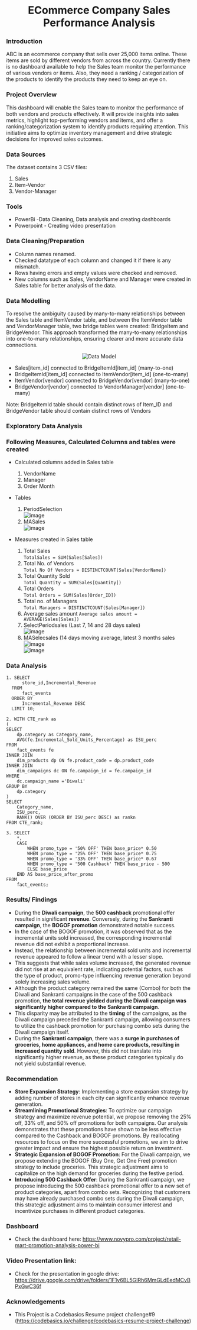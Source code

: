 
<h1 align="center">ECommerce Company Sales Performance Analysis</h1>


### Introduction  
ABC is an ecommerce company that sells over 25,000 items online. These items are sold by different vendors from across the country. Currently there is no dashboard available to help the Sales team monitor the performance of various vendors or items. Also, they need a ranking / categorization of the products to identify the products they need to keep an eye on.

### Project Overview
This dashboard will enable the Sales team to monitor the performance of both vendors and products effectively. It will provide insights into sales metrics, highlight top-performing vendors and items, and offer a ranking/categorization system to identify products requiring attention. This initiative aims to optimize inventory management and drive strategic decisions for improved sales outcomes.

### Data Sources
The dataset contains 3 CSV files:
1. Sales
2. Item-Vendor
3. Vendor-Manager

### Tools
- PowerBi -Data Cleaning, Data analysis and creating dashboards
- Powerpoint - Creating video presentation

### Data Cleaning/Preparation
- Column names renamed.  
- Checked datatype of each column and changed it if there is any mismatch.  
- Rows having errors and empty values were checked and removed.
- New columns such as Sales, VendorName and Manager were created in Sales table for better analysis of the data.

### Data Modelling
To resolve the ambiguity caused by many-to-many relationships between the Sales table and ItemVendor table, and between the ItemVendor table and VendorManager table, 
two bridge tables were created: BridgeItem and BridgeVendor. This approach transformed the many-to-many relationships into one-to-many relationships, ensuring clearer 
and more accurate data connections.
<p align="center">
  <img src="https://github.com/user-attachments/assets/74cd5132-ba46-43b0-8f4f-f5b77446b316" alt="Data Model">
</p>  

- Sales[item_id] connected to BridgeItemId[item_id] (many-to-one) 
- BridgeItemId[item_id] connected to ItemVendor[item_id] (one-to-many)  
- ItemVendor[vendor] connected to BridgeVendor[vendor] (many-to-one)  
- BridgeVendor[vendor] connected to VendorManager[vendor] (one-to-many)

Note: BridgeItemId table should contain distinct rows of Item_ID and BridgeVendor table should contain distinct rows of Vendors

### Exploratory Data Analysis


### Following Measures, Calculated Columns and tables were created
 - Calculated columns added in Sales table  
   1) VendorName
   2) Manager
   3) Order Month
 - Tables
   1) PeriodSelection  
      ![image](https://github.com/user-attachments/assets/2487cef6-03d6-4a96-b1ff-1b3defa53f3a)
   2) MASales  
      ![image](https://github.com/user-attachments/assets/ba3ff9f3-ac09-4759-ba42-057a49939229)  


  
 - Measures created in Sales table
   1) Total Sales   
      ```TotalSales = SUM(Sales[Sales])```  
   2) Total No. of Vendors  
      ```Total No Of Vendors = DISTINCTCOUNT(Sales[VendorName])```
   3) Total Quantity Sold  
      ```Total Quantity = SUM(Sales[Quantity])```
   4) Total Orders  
      ```Total Orders = SUM(Sales[Order_ID])```
   5) Total no. of Managers  
      ```Total Managers = DISTINCTCOUNT(Sales[Manager])```
   6) Average sales amount
      ```Average sales amount = AVERAGE(Sales[Sales])```
   7) SelectPeriodsales (Last 7, 14 and 28 days sales)  
        ![image](https://github.com/user-attachments/assets/22453726-846b-4c95-b3fb-3c6811b321cf)
   8) MASelecsales (14 days moving average, latest 3 months sales  
      ![image](https://github.com/user-attachments/assets/7ea59026-b758-4b9e-9eb0-6f08dfd3e342)  
      ![image](https://github.com/user-attachments/assets/ee6880a2-3491-4e19-86c9-35c99e54dc50)




### Data Analysis
```
1. SELECT 
	  store_id,Incremental_Revenue
  FROM
	  fact_events
  ORDER BY 
	  Incremental_Revenue DESC
  LIMIT 10;
```

```
2. WITH CTE_rank as
(
SELECT 
	dp.category as Category_name, 
	AVG(fe.Incremental_Sold_Units_Percentage) as ISU_perc
FROM
	fact_events fe
INNER JOIN
	dim_products dp ON fe.product_code = dp.product_code
INNER JOIN
	dim_campaigns dc ON fe.campaign_id = fe.campaign_id
WHERE 
	dc.campaign_name ='Diwali'
GROUP BY 
	dp.category
)
SELECT
	Category_name,
	ISU_perc,
    RANK() OVER (ORDER BY ISU_perc DESC) as rankn
FROM CTE_rank;

```
```
3. SELECT
	*,
	CASE 
		WHEN promo_type = '50% OFF' THEN base_price* 0.50
        WHEN promo_type = '25% OFF' THEN base_price* 0.75
        WHEN promo_type = '33% OFF' THEN base_price* 0.67
        WHEN promo_type = '500 Cashback' THEN base_price - 500
        ELSE base_price
	END AS base_price_after_promo
FROM 
	fact_events;
```

### Results/ Findings
- During the **Diwali campaign**, the **500 cashback** promotional offer resulted in significant **revenue**. Conversely, during the **Sankranti campaign**, the **BOGOF promotion** demonstrated notable success.
- In the case of the BOGOF promotion, it was observed that as the incremental units sold increased, the corresponding incremental revenue did not exhibit a proportional increase. 
- Instead, the relationship between incremental sold units and incremental revenue appeared to follow a linear trend with a lesser slope. 
- This suggests that while sales volume increased, the generated revenue did not rise at an equivalent rate, indicating potential factors, such as the type of product, promo-type influencing revenue generation beyond solely increasing sales volume.
- Although the product category remained the same (Combo) for both the Diwali and Sankranti campaigns in the case of the 500 cashback promotion, **the total revenue yielded during the Diwali campaign was significantly higher compared to the Sankranti campaign**. 
- This disparity may be attributed to the **timing** of the campaigns, as the Diwali campaign preceded the Sankranti campaign, allowing consumers to utilize the cashback promotion for purchasing combo sets during the Diwali campaign itself.
- During the **Sankranti campaign**, there was a **surge in purchases of groceries, home appliances, and home care products, resulting in increased quantity sold**. However, this did not translate into significantly higher revenue, as these product categories typically do not yield substantial revenue.

### Recommendation
- **Store Expansion Strategy**: Implementing a store expansion strategy by adding number of stores in each city can significantly enhance revenue generation. 
- **Streamlining Promotional Strategies**: To optimize our campaign strategy and maximize revenue potential, we propose removing the 25% off, 33% off, and 50% off promotions for both campaigns. Our analysis demonstrates that these promotions have shown to be less effective compared to the Cashback and BOGOF promotions. By reallocating resources to focus on the more successful promotions, we aim to drive greater impact and ensure the highest possible return on investment.
- **Strategic Expansion of BOGOF Promotion**: For the Diwali campaign, we propose extending the BOGOF (Buy One, Get One Free) promotion strategy to include groceries. This strategic adjustment aims to capitalize on the high demand for groceries during the festive period. 
- **Introducing 500 Cashback Offer**: During the Sankranti campaign, we propose introducing the 500 cashback promotional offer to a new set of product categories, apart from combo sets. Recognizing that customers may have already purchased combo sets during the Diwali campaign, this strategic adjustment aims to maintain consumer interest and incentivize purchases in different product categories.

### Dashboard 
- Check the dashboard here: https://www.novypro.com/project/retail-mart-promotion-analysis-power-bi

### Video Presentation link:
- Check for the presentation in google drive: https://drive.google.com/drive/folders/1F1y6BL5GIRh6MmGLdEedMCvBPxGwC36f

### Acknowledgements
- This Project is a Codebasics Resume project challenge#9 (https://codebasics.io/challenge/codebasics-resume-project-challenge)














